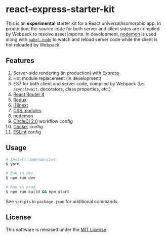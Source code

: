 # react-express-starter-kit

This is an **experimental** starter kit for a React universal/isomorphic app. In production, the source code for both server and client sides are compiled by Webpack to resolve asset imports. In development, [nodemon](https://github.com/remy/nodemon) is used along with [`babel-node`](https://babeljs.io/docs/usage/cli/#babel-node) to watch and reload server code while the client is hot reloaded by Webpack.

## Features

1. Server-side rendering (in production) with [Express](https://expressjs.com/)
2. Hot module replacement (in development)
3. ES7 for both client and server code, compiled by Webpack (i.e. `async`/`await`, decorators, class properties, etc.)
4. [React Router 4](https://reacttraining.com/react-router/)
5. [Redux](https://redux.js.org/introduction)
6. [i18next](https://www.i18next.com/)
7. [CSS modules](https://github.com/css-modules/css-modules)
8. [nodemon](https://github.com/remy/nodemon)
9. [CircleCI 2.0](https://circleci.com) workflow config
10. [Docker](https://docker.com) config
11. [ESLint](https://eslint.org/) config

## Usage

```sh
# Install dependencies
$ yarn

# Run in dev
$ npm run dev

# Run in prod
$ npm run build && npm start
```

See `scripts` in `package.json` for additional commands.

## License

This software is released under the [MIT License](http://opensource.org/licenses/MIT).